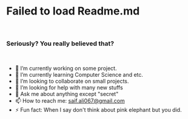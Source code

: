 <div>
<h1>Failed to load Readme.md</h1>
<br />
<h3>Seriously? You really believed that? </h3>
</div>




<br/>

- 🔭 I’m currently working on some project.
- 🌱 I’m currently learning Computer Science and etc.
- 👯 I’m looking to collaborate on small projects.
- 🤔 I’m looking for help with many new stuffs
- 💬 Ask me about anything except "secret"
- 📫 How to reach me: saif.ali067@gmail.com
- ⚡ Fun fact: When I say don't think about pink elephant but you did.


